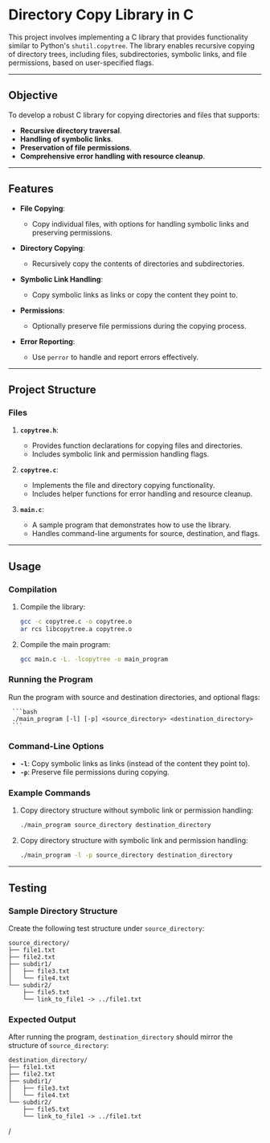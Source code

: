 # Directory Copy Library in C

This project involves implementing a C library that provides functionality similar to Python's `shutil.copytree`. The library enables recursive copying of directory trees, including files, subdirectories, symbolic links, and file permissions, based on user-specified flags.

---

## Objective

To develop a robust C library for copying directories and files that supports:
- **Recursive directory traversal**.
- **Handling of symbolic links**.
- **Preservation of file permissions**.
- **Comprehensive error handling with resource cleanup**.

---

## Features

- **File Copying**:
  - Copy individual files, with options for handling symbolic links and preserving permissions.
  
- **Directory Copying**:
  - Recursively copy the contents of directories and subdirectories.
  
- **Symbolic Link Handling**:
  - Copy symbolic links as links or copy the content they point to.

- **Permissions**:
  - Optionally preserve file permissions during the copying process.

- **Error Reporting**:
  - Use `perror` to handle and report errors effectively.

---

## Project Structure

### Files

1. **`copytree.h`**:
   - Provides function declarations for copying files and directories.
   - Includes symbolic link and permission handling flags.

2. **`copytree.c`**:
   - Implements the file and directory copying functionality.
   - Includes helper functions for error handling and resource cleanup.

3. **`main.c`**:
   - A sample program that demonstrates how to use the library.
   - Handles command-line arguments for source, destination, and flags.

---

## Usage
 
  ### Compilation
 
  1. Compile the library:
     ```bash
     gcc -c copytree.c -o copytree.o
     ar rcs libcopytree.a copytree.o
     ```
 
  2. Compile the main program:
     ```bash
     gcc main.c -L. -lcopytree -o main_program
     ```
 
  ### Running the Program
 
  Run the program with source and destination directories, and optional flags:
 
     ```bash
     ./main_program [-l] [-p] <source_directory> <destination_directory>
     ```
 
  ### Command-Line Options
 
  - **`-l`**: Copy symbolic links as links (instead of the content they point to).
  - **`-p`**: Preserve file permissions during copying.
 
  ### Example Commands

  1. Copy directory structure without symbolic link or permission handling:
     ```bash
     ./main_program source_directory destination_directory
     ```
 
  2. Copy directory structure with symbolic link and permission handling:
     ```bash
     ./main_program -l -p source_directory destination_directory
     ```
 
  ---
 
  ## Testing
 
  ### Sample Directory Structure
 
  Create the following test structure under `source_directory`:
 
  ```
  source_directory/
  ├── file1.txt
  ├── file2.txt
  ├── subdir1/
  │   ├── file3.txt
  │   └── file4.txt
  └── subdir2/
      ├── file5.txt
      └── link_to_file1 -> ../file1.txt
  ```
 
  ### Expected Output
 
  After running the program, `destination_directory` should mirror the structure of `source_directory`:
 
  ```
  destination_directory/
  ├── file1.txt
  ├── file2.txt
  ├── subdir1/
  │   ├── file3.txt
  │   └── file4.txt
  └── subdir2/
      ├── file5.txt
      └── link_to_file1 -> ../file1.txt
  ```
 /
